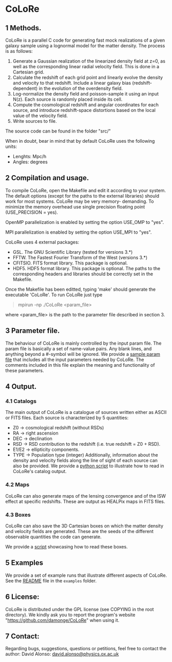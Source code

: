 # CoLoRe


## 1 Methods.

CoLoRe is a parallel C code for generating fast mock realizations
of a given galaxy sample using a lognormal model for the matter density.
The process is as follows:
1. Generate a Gaussian realization of the linearized density field at z=0, as well as the corresponding linear radial velocity field. This is done in a Cartesian grid.
2. Calculate the redshift of each grid point and linearly evolve the density and velocity to that redshift. Include a linear galaxy bias (redshift-dependent) in the evolution of the overdensity field.
3. Log-normalize the density field and poisson-sample it using an input N(z). Each source is randomly placed inside its cell.
4. Compute the cosmological redshift and angular coordinates for each source, and introduce redshift-space distortions based on the local value of the velocity field.
5. Write sources to file.

The source code can be found in the folder "src/"

When in doubt, bear in mind that by default CoLoRe uses the following units:
 - Lenghts: Mpc/h
 - Angles: degrees


## 2 Compilation and usage.

To compile CoLoRe, open the Makefile and edit it according to your
system. The default options (except for the paths to the external
libraries) should work for most systems. CoLoRe may be very memory-
demanding. To minimize the memory overhead use single precision
floating point (USE_PRECISION = yes).

OpenMP parallelization is enabled by setting the option USE_OMP
to "yes".

MPI parallelization is enabled by setting the option USE_MPI
to "yes".

CoLoRe uses 4 external packages:
 - GSL. The GNU Scientific Library (tested for versions 3.*)
 - FFTW. The Fastest Fourier Transform of the West (versions 3.*)
 - CFITSIO. FITS format library. This package is optional.
 - HDF5. HDF5 format library. This package is optional.
The paths to the corresponding headers and libraries should be correctly
set in the Makefile.

Once the Makefile has been editted, typing 'make' should generate
the executable 'CoLoRe'. To run CoLoRe just type

> mpirun -np <number-of-nodes> ./CoLoRe <param_file>

where <param_file> is the path to the parameter file described in
section 3.


## 3 Parameter file.

The behaviour of CoLoRe is mainly controlled by the input param file. The
param file is basically a set of name-value pairs. Any blank lines, and
anything beyond a #-symbol will be ignored. We provide a [sample param
file](./examples/simple/param.cfg) that includes all the input parameters needed by
CoLoRe. The comments included in this file explain the meaning and
functionality of these parameters.


## 4 Output.

### 4.1 Catalogs

The main output of CoLoRe is a catalogue of sources written either
as ASCII or FITS files. Each source is characterized by 5 quantities:
 - Z0 -> cosmological redshift (without RSDs)
 - RA -> right ascension
 - DEC -> declination
 - RSD -> RSD contribution to the redshift
          (i.e. true redshift = Z0 + RSD).
 - E1/E2 -> ellipticity components.
 - TYPE -> Population type (integer)
Additionally, information about the density and velocity fields along the
line of sight of each source can also be provided. We provide a [python
script](./examples/read_colore.py) to illustrate how to read in CoLoRe's catalog
output.

### 4.2 Maps

CoLoRe can also generate maps of the lensing convergence and of the ISW
effect at specific redshifts. These are output as HEALPix maps in FITS
files.

### 4.3 Boxes

CoLoRe can also save the 3D Cartesian boxes on which the matter density and
velocity fields are generated. These are the seeds of the different
observable quantities the code can generate.

We provide a [script](./examples/read_grid.py) showcasing how to read
these boxes.


## 5 Examples

We provide a set of example runs that illustrate different aspects of
CoLoRe. See the [README](./examples/README.md) file in the `examples` folder.


## 6 License:

CoLoRe is distributed under the GPL license (see COPYING in the root
directory). We kindly ask you to report the program's website
"https://github.com/damonge/CoLoRe" when using it.


## 7 Contact:

Regarding bugs, suggestions, questions or petitions, feel free to contact
the author:
    David Alonso: david.alonso@physics.ox.ac.uk
